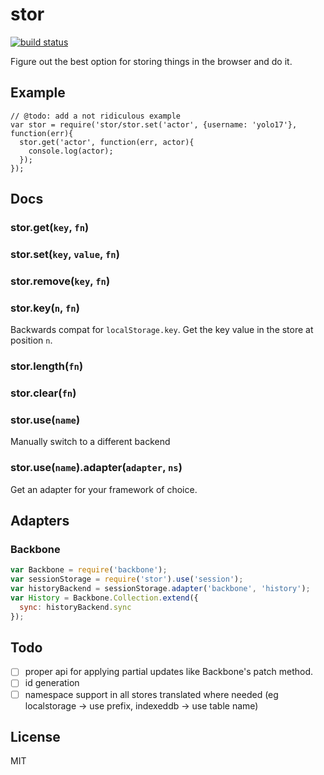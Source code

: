 # stor

[![build status](https://secure.travis-ci.org/imlucas/node-stor.png)](http://travis-ci.org/imlucas/node-stor)

Figure out the best option for storing things in the browser and do it.

## Example
```
// @todo: add a not ridiculous example
var stor = require('stor/stor.set('actor', {username: 'yolo17'}, function(err){
  stor.get('actor', function(err, actor){
    console.log(actor);
  });
});
```

## Docs

### stor.get(`key`, `fn`)

### stor.set(`key`, `value`, `fn`)

### stor.remove(`key`, `fn`)

### stor.key(`n`, `fn`)

Backwards compat for `localStorage.key`.  Get the key value in the store at
position `n`.

### stor.length(`fn`)

### stor.clear(`fn`)

### stor.use(`name`)

Manually switch to a different backend

### stor.use(`name`).adapter(`adapter`, `ns`)

Get an adapter for your framework of choice.

## Adapters

### Backbone

```javascript
var Backbone = require('backbone');
var sessionStorage = require('stor').use('session');
var historyBackend = sessionStorage.adapter('backbone', 'history');
var History = Backbone.Collection.extend({
  sync: historyBackend.sync
});
```

## Todo

- [ ] proper api for applying partial updates like Backbone's patch method.
- [ ] id generation
- [ ] namespace support in all stores translated where needed (eg localstorage -> use prefix, indexeddb -> use table name)

## License

MIT
